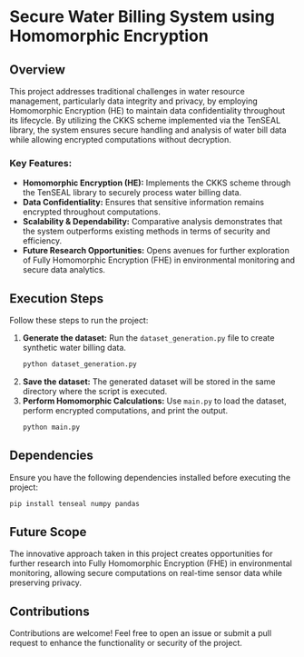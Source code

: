 # Secure Water Billing System using Homomorphic Encryption

## Overview
This project addresses traditional challenges in water resource management, particularly data integrity and privacy, by employing Homomorphic Encryption (HE) to maintain data confidentiality throughout its lifecycle. By utilizing the CKKS scheme implemented via the TenSEAL library, the system ensures secure handling and analysis of water bill data while allowing encrypted computations without decryption.

### Key Features:
- **Homomorphic Encryption (HE):** Implements the CKKS scheme through the TenSEAL library to securely process water billing data.
- **Data Confidentiality:** Ensures that sensitive information remains encrypted throughout computations.
- **Scalability & Dependability:** Comparative analysis demonstrates that the system outperforms existing methods in terms of security and efficiency.
- **Future Research Opportunities:** Opens avenues for further exploration of Fully Homomorphic Encryption (FHE) in environmental monitoring and secure data analytics.

## Execution Steps
Follow these steps to run the project:

1. **Generate the dataset:** Run the `dataset_generation.py` file to create synthetic water billing data.
   ```bash
   python dataset_generation.py
   ```
2. **Save the dataset:** The generated dataset will be stored in the same directory where the script is executed.
3. **Perform Homomorphic Calculations:** Use `main.py` to load the dataset, perform encrypted computations, and print the output.
   ```bash
   python main.py
   ```

## Dependencies
Ensure you have the following dependencies installed before executing the project:

```bash
pip install tenseal numpy pandas
```

## Future Scope
The innovative approach taken in this project creates opportunities for further research into Fully Homomorphic Encryption (FHE) in environmental monitoring, allowing secure computations on real-time sensor data while preserving privacy.

## Contributions
Contributions are welcome! Feel free to open an issue or submit a pull request to enhance the functionality or security of the project.

